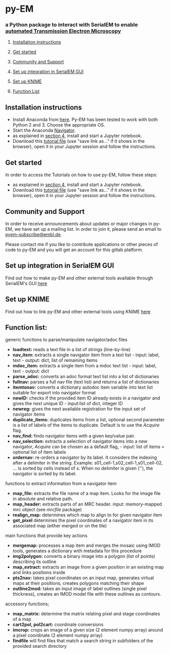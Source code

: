 # py-EM

### a Python package to interact with SerialEM to enable [automated Transmission Electron Microscopy](https://doi.org/10.1038/s41592-019-0396-9)

1. [Installation instructions](#installation)

2. [Get started](#tutorials)

3. [Community and Support](#community)

4. [Set up integration in SerialEM GUI](https://git.embl.de/schorb/pyem/blob/master/doc/serialemtools.md)

5. [Set up KNIME](https://git.embl.de/schorb/pyem/blob/master/doc/knime.md) 

6. [Function List](#Functions)



## Installation instructions<a name="installation"></a>

- Install Anaconda from [here](https://www.anaconda.com/download/ "Download Anaconda"). Py-EM has been tested to work with both Python 2 and 3. Choose the appropriate OS.
- Start the Anaconda [Navigator](http://docs.anaconda.com/anaconda/user-guide/getting-started/ "Getting started with Anaconda").
- as explained in [section 4](http://docs.anaconda.com/anaconda/user-guide/getting-started/#run-python-in-a-jupyter-notebook "Run Python in a Jupyter Notebook"), install and start a Jupyter notebook.
- Download this [tutorial file](https://git.embl.de/schorb/pyem/raw/master/pyEM.ipynb?inline=false) (use "save link as..." if it shows in the browser), open it in your Jupyter session and follow the instructions.

## Get started<a name="tutorials"></a>
In order to access the Tutorials on how to use py-EM, follow these steps:

- as explained in [section 4](http://docs.anaconda.com/anaconda/user-guide/getting-started/#run-python-in-a-jupyter-notebook "Run Python in a Jupyter Notebook"), install and start a Jupyter notebook.
- Download this [tutorial file](https://git.embl.de/schorb/pyem/raw/master/pyEM.ipynb?inline=false) (use "save link as..." if it shows in the browser), open it in your Jupyter session and follow the instructions.

## Community and Support<a name="community"></a>

In order to receive announcements about updates or major changes in py-EM, we have set up a mailing list. In order to join it, please send an email to pyem-subscribe@embl.de.

Please contact me if you like to contribute applications or other pieces of code to py-EM and you will get an account for this gitlab platform.


## Set up integration in SerialEM GUI

Find out how to make py-EM and other external tools available through SerialEM's GUI [here](https://git.embl.de/schorb/pyem/blob/master/doc/serialemtools.md)

## Set up KNIME

Find out how to link py-EM and other external tools using KNIME [here](https://git.embl.de/schorb/pyem/blob/master/doc/knime.md)



## Function list:<a name="Functions"></a>

generic functions to parse/manipulate navigator/adoc files

- **loadtext:**  reads a text file in a list of strings (line-by-line)
- **nav_item:**  extracts a single navigator item from a text list - input: label, text - output: dict, list of remaining items
- **mdoc_item:**  extracts a single item from a mdoc text list - input: label, text - output: dict
- **parse_adoc:**  converts an adoc format text list into a list of dictionaries
- **fullnav:**  parses a full nav file (text list) and returns a list of dictionaries
- **itemtonav:**  converts a dictionary autodoc item variable into text list suitable for export into navigator format
- **newID:**  checks if the provided item ID already exists in a navigator and gives the next unique ID - input:list of dict, integer ID
- **newreg:** gives the next available registration for the input set of navigator items 
- **duplicate_items:** duplicates items from a list, optional second parameter is a list of labels of the items to duplicate. Default is to use the _Acquire_ flag. 
- **nav_find:** finds navigator items with a given key/value pair.
- **nav_selection:**  extracts a selection of navigator items into a new navigator, _Acquire_ can be chosen as a default flag, - input: list of items = optional list of item labels
- **ordernav:**  re-orders a navigator by its label. It considers the indexing after a delimiter in the string. Example: s01_cell-1,s02_cell-1,s01_cell-02, ... is sorted by cells instead of s. When no delimiter is given (''), the navigator is sorted by its label.

functions to extract information from a navigator item

- **map_file:**  extracts the file name of a map item. Looks for the image file in absolute and relative path.
- **map_header:**  extracts parts of an MRC header. input: memory-mapped mrc object (see _mrcfile_ package)
- **realign_map:**  determines which map to align to for given navigator item
- **get_pixel** determines the pixel coordinates of a navigator item in its associated map (either merged or on the tile) 

main functions that provide key actions

- **mergemap:**  processes a map item and merges the mosaic using IMOD tools, generates a dictionary with metadata for this procedure
- **img2polygon:**  converts a binary image into a polygon (list of points) describing its outline
- **map_extract:**  extracts an image from a given position in an existing map and links positions inside
- **pts2nav:**  takes pixel coordinates on an input map, generates virtual maps at their positions, creates polygons matching their shape
- **outline2mod:**  takes an input image of label outlines (single pixel thickness), creates an IMOD model file with these outlines as contours.


accessory functions;

- **map_matrix:**  determine the matrix relating pixel and stage coordinates of a map
- **cart2pol, pol2cart:** coordinate conversions
- **imcrop:**  crops an image of a given size (2 element numpy array) around a pixel coordinate (2 element numpy array)
- **findfile** will find files that match a search string in subfolders of the provided search directory
    
   